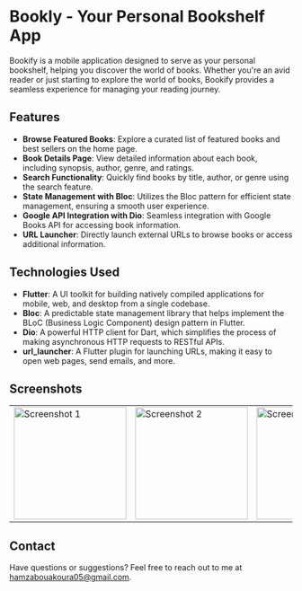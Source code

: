 # Bookly - Your Personal Bookshelf App

Bookify is a mobile application designed to serve as your personal bookshelf, helping you discover the world of books. Whether you're an avid reader or just starting to explore the world of books, Bookify provides a seamless experience for managing your reading journey.


## Features

- **Browse Featured Books**: Explore a curated list of featured books and best sellers on the home page.
- **Book Details Page**: View detailed information about each book, including synopsis, author, genre, and ratings.
- **Search Functionality**: Quickly find books by title, author, or genre using the search feature.
- **State Management with Bloc**: Utilizes the Bloc pattern for efficient state management, ensuring a smooth user experience.
- **Google API Integration with Dio**: Seamless integration with Google Books API for accessing book information.
- **URL Launcher**: Directly launch external URLs to browse books or access additional information.

## Technologies Used

- **Flutter**: A UI toolkit for building natively compiled applications for mobile, web, and desktop from a single codebase.
- **Bloc**: A predictable state management library that helps implement the BLoC (Business Logic Component) design pattern in Flutter.
- **Dio**: A powerful HTTP client for Dart, which simplifies the process of making asynchronous HTTP requests to RESTful APIs.
- **url_launcher**: A Flutter plugin for launching URLs, making it easy to open web pages, send emails, and more.

## Screenshots
<table>
  <tr>
    <td><img src="https://github.com/hamzabouakoura/bookly_app/assets/103844829/7a0539d1-1b0a-4564-b96c-7aa8efcb9841" alt="Screenshot 1" width="200"/></td>
    <td><img src="https://github.com/hamzabouakoura/bookly_app/assets/103844829/3c7370c0-a6ab-4e5e-9a63-dc1e5fe77245" alt="Screenshot 2" width="200"/></td>
    <td><img src="https://github.com/hamzabouakoura/bookly_app/assets/103844829/432d6fd3-be04-425b-ac84-d36d31596894" alt="Screenshot 3" width="200"/></td>
    <td><img src="https://github.com/hamzabouakoura/bookly_app/assets/103844829/4251484b-12b2-4698-b3c1-5fb7524f111c" alt="Screenshot 4" width="200"/></td>
    <td><img src="https://github.com/hamzabouakoura/bookly_app/assets/103844829/79ca8101-fc18-4af3-b7b7-ecd5567dc674" alt="Screenshot 5" width="200"/></td>
  </tr>
</table>





## Contact

Have questions or suggestions? Feel free to reach out to me at [hamzabouakoura05@gmail.com](mailto:hamzabouakoura05@gmail.com).
